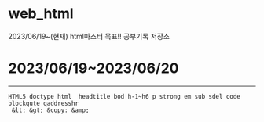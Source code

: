# web_html
2023/06/19~(현재) html마스터 목표!! 공부기록 저장소
# 2023/06/19~2023/06/20
---------------------
```
HTML5 doctype html  headtitle bod h-1~h6 p strong em sub sdel code blockqute qaddresshr
 &lt; &gt; &copy: &amp;
```
